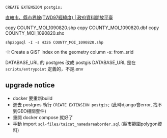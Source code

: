 


```
CREATE EXTENSION postgis;
```

[直轄市、縣市界線(TWD97經緯度) | 政府資料開放平臺](https://data.gov.tw/dataset/7442)


copy COUNTY_MOI_1090820.shp copy COUNTY_MOI_1090820.dbf copy COUNTY_MOI_1090820.shx

```
shp2pgsql -I -s 4326 COUNTY_MOI_1090820.shp
```

-I: Create a GiST index on the geometry column
-s: from_srid

DATABASE_URL 的 postgres 改成 postgis
DATABASE_URL 是在 `scripts/entrypoint` 定義的，不是.env

## upgrade notice

- docker 要重新build
- 進去 postgres 執行 `CREATE EXTENSION postgis;` (此時django會error, 找不到GEO相關套件)
- 重開 docker compose 就好了
- 手動 import `sql-files/taicat_namedareaborder.sql` (縣市範圍polygon資料) 
